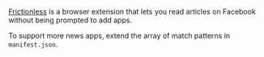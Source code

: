 [Frictionless](https://chrome.google.com/webstore/detail/ajingfifiphifhhjfmfcpklnphcijocg)
is a browser extension that lets you read articles on Facebook without being
prompted to add apps.

To support more news apps, extend the array of match patterns in
`manifest.json`.
